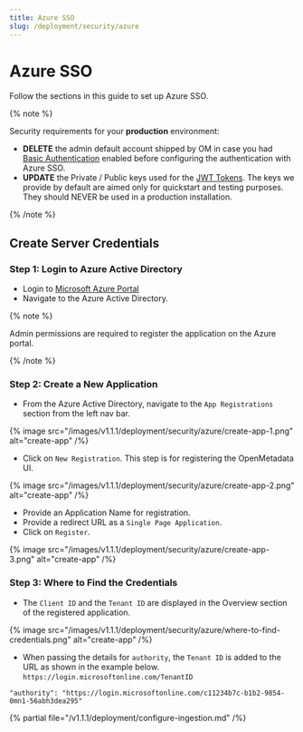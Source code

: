 ```yaml
---
title: Azure SSO
slug: /deployment/security/azure
---
```


# Azure SSO

Follow the sections in this guide to set up Azure SSO.

{% note %}

Security requirements for your **production** environment:
- **DELETE** the admin default account shipped by OM in case you had [Basic Authentication](/deployment/security/basic-auth)
  enabled before configuring the authentication with Azure SSO.
- **UPDATE** the Private / Public keys used for the [JWT Tokens](/deployment/security/enable-jwt-tokens). The keys we provide
  by default are aimed only for quickstart and testing purposes. They should NEVER be used in a production installation.

{% /note %}

## Create Server Credentials

### Step 1: Login to Azure Active Directory

- Login to [Microsoft Azure Portal](https://azure.microsoft.com/en-in/services/active-directory/external-identities/)
- Navigate to the Azure Active Directory.

{% note %}

Admin permissions are required to register the application on the Azure portal.

{% /note %}

### Step 2: Create a New Application

- From the Azure Active Directory, navigate to the `App Registrations` section from the left nav bar.

{% image src="/images/v1.1.1/deployment/security/azure/create-app-1.png" alt="create-app" /%} 

- Click on `New Registration`. This step is for registering the OpenMetadata UI.

{% image src="/images/v1.1.1/deployment/security/azure/create-app-2.png" alt="create-app" /%}

- Provide an Application Name for registration.
- Provide a redirect URL as a `Single Page Application`.
- Click on `Register`.

{% image src="/images/v1.1.1/deployment/security/azure/create-app-3.png" alt="create-app" /%}

### Step 3: Where to Find the Credentials

- The `Client ID` and the `Tenant ID` are displayed in the Overview section of the registered application.

{% image src="/images/v1.1.1/deployment/security/azure/where-to-find-credentials.png" alt="create-app" /%}

- When passing the details for `authority`, the `Tenant ID` is added to the URL as shown in the example
  below. `https://login.microsoftonline.com/TenantID`

```commandline
"authority": "https://login.microsoftonline.com/c11234b7c-b1b2-9854-0mn1-56abh3dea295"
```

{% partial file="/v1.1.1/deployment/configure-ingestion.md" /%}

